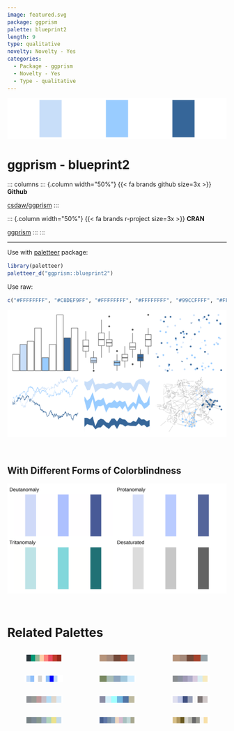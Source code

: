```yaml
---
image: featured.svg
package: ggprism
palette: blueprint2
length: 9
type: qualitative
novelty: Novelty - Yes
categories:
  - Package - ggprism
  - Novelty - Yes
  - Type - qualitative
---
```


![](featured.svg)

# ggprism - blueprint2 

::: columns
::: {.column width="50%"}
{{< fa brands github size=3x >}}
**Github**

[csdaw/ggprism](https://github.com/csdaw/ggprism)
:::

::: {.column width="50%"}
{{< fa brands r-project size=3x >}}
**CRAN**

[ggprism](https://CRAN.R-project.org/package=ggprism)
:::
:::

<hr> 

Use with [paletteer](https://emilhvitfeldt.github.io/paletteer/) package:

```r
library(paletteer)
paletteer_d("ggprism::blueprint2")
```

Use raw:

```r
c("#FFFFFFFF", "#C8DEF9FF", "#FFFFFFFF", "#FFFFFFFF", "#99CCFFFF", "#FFFFFFFF", "#FFFFFFFF", "#366699FF", "#FFFFFFFF")
``` 

![](examples.png) 

  <br>
  
  ## With Different Forms of Colorblindness
  
  ![](colorblind.svg) 

<br>

# Related Palettes

<div class="list" style="display: grid; grid-template-columns: auto auto auto;"> <figure class="figure">
<a href="../../awtools/a_palette/"> <img src="../../awtools/a_palette/featured.svg" style="width: 100%;" class="figure-img"></a>
</figure> <figure class="figure">
<a href="../../ButterflyColors/hamadryas_feronia/"> <img src="../../ButterflyColors/hamadryas_feronia/featured.svg" style="width: 100%;" class="figure-img"></a>
</figure> <figure class="figure">
<a href="../../ButterflyColors/hamadryas_feronia/"> <img src="../../ButterflyColors/hamadryas_feronia/featured.svg" style="width: 100%;" class="figure-img"></a>
</figure> <figure class="figure">
<a href="../../ggprism/diazo/"> <img src="../../ggprism/diazo/featured.svg" style="width: 100%;" class="figure-img"></a>
</figure> <figure class="figure">
<a href="../../fishualize/Sardinella_brasiliensis/"> <img src="../../fishualize/Sardinella_brasiliensis/featured.svg" style="width: 100%;" class="figure-img"></a>
</figure> <figure class="figure">
<a href="../../ghibli/LaputaLight/"> <img src="../../ghibli/LaputaLight/featured.svg" style="width: 100%;" class="figure-img"></a>
</figure> <figure class="figure">
<a href="../../ghibli/SpiritedLight/"> <img src="../../ghibli/SpiritedLight/featured.svg" style="width: 100%;" class="figure-img"></a>
</figure> <figure class="figure">
<a href="../../DresdenColor/colddays/"> <img src="../../DresdenColor/colddays/featured.svg" style="width: 100%;" class="figure-img"></a>
</figure> <figure class="figure">
<a href="../../palettetown/dewgong/"> <img src="../../palettetown/dewgong/featured.svg" style="width: 100%;" class="figure-img"></a>
</figure> <figure class="figure">
<a href="../../ghibli/YesterdayLight/"> <img src="../../ghibli/YesterdayLight/featured.svg" style="width: 100%;" class="figure-img"></a>
</figure> <figure class="figure">
<a href="../../nord/afternoon_prarie/"> <img src="../../nord/afternoon_prarie/featured.svg" style="width: 100%;" class="figure-img"></a>
</figure> <figure class="figure">
<a href="../../palettetown/kabutops/"> <img src="../../palettetown/kabutops/featured.svg" style="width: 100%;" class="figure-img"></a>
</figure> 
</div>
